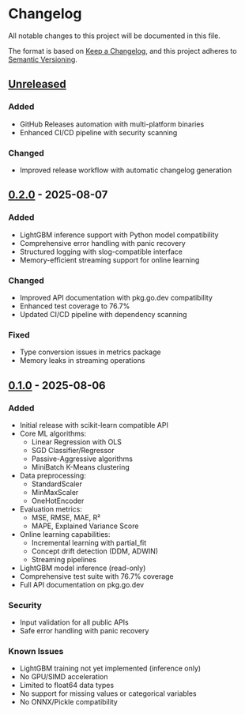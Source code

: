 # Changelog

All notable changes to this project will be documented in this file.

The format is based on [Keep a Changelog](https://keepachangelog.com/en/1.1.0/),
and this project adheres to [Semantic Versioning](https://semver.org/spec/v2.0.0.html).

## [Unreleased]

### Added
- GitHub Releases automation with multi-platform binaries
- Enhanced CI/CD pipeline with security scanning

### Changed
- Improved release workflow with automatic changelog generation

## [0.2.0] - 2025-08-07

### Added
- LightGBM inference support with Python model compatibility
- Comprehensive error handling with panic recovery
- Structured logging with slog-compatible interface
- Memory-efficient streaming support for online learning

### Changed
- Improved API documentation with pkg.go.dev compatibility
- Enhanced test coverage to 76.7%
- Updated CI/CD pipeline with dependency scanning

### Fixed
- Type conversion issues in metrics package
- Memory leaks in streaming operations

## [0.1.0] - 2025-08-06

### Added
- Initial release with scikit-learn compatible API
- Core ML algorithms:
  - Linear Regression with OLS
  - SGD Classifier/Regressor
  - Passive-Aggressive algorithms
  - MiniBatch K-Means clustering
- Data preprocessing:
  - StandardScaler
  - MinMaxScaler
  - OneHotEncoder
- Evaluation metrics:
  - MSE, RMSE, MAE, R²
  - MAPE, Explained Variance Score
- Online learning capabilities:
  - Incremental learning with partial_fit
  - Concept drift detection (DDM, ADWIN)
  - Streaming pipelines
- LightGBM model inference (read-only)
- Comprehensive test suite with 76.7% coverage
- Full API documentation on pkg.go.dev

### Security
- Input validation for all public APIs
- Safe error handling with panic recovery

### Known Issues
- LightGBM training not yet implemented (inference only)
- No GPU/SIMD acceleration
- Limited to float64 data types
- No support for missing values or categorical variables
- No ONNX/Pickle compatibility

[Unreleased]: https://github.com/YuminosukeSato/scigo/compare/v0.2.0...HEAD
[0.2.0]: https://github.com/YuminosukeSato/scigo/compare/v0.1.0...v0.2.0
[0.1.0]: https://github.com/YuminosukeSato/scigo/releases/tag/v0.1.0